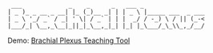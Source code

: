      ___             _    _      _   ___ _                 
    | _ )_ _ __ _ __| |_ (_)__ _| | | _ \ |_____ ___  _ ___
    | _ \ '_/ _` / _| ' \| / _` | | |  _/ / -_) \ / || (_-<
    |___/_| \__,_\__|_||_|_\__,_|_| |_| |_\___/_\_\\_,_/__/
    

Demo: [Brachial Plexus Teaching Tool](http://rjg.github.com/brachialplexus "Brachial Plexus Teaching Tool")